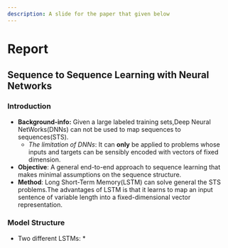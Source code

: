 ```yaml
---
description: A slide for the paper that given below
---
```


# Report

## Sequence to Sequence Learning with Neural Networks

### Introduction

* **Background-info:** Given a large labeled training sets,Deep Neural NetWorks\(DNNs\) can not be used to map sequences to sequences\(STS\).
  * _The limitation of DNNs_: It can **only** be applied to problems whose inputs and targets can be sensibly encoded with vectors of fixed dimension.
* **Objective**: A general end-to-end approach to sequence learning that makes minimal assumptions on the sequence structure.
* **Method**: Long Short-Term Memory\(LSTM\) can solve general the STS problems.The advantages of LSTM is that it learns to map an input sentence of variable length into a fixed-dimensional vector representation.

### Model Structure

* Two different LSTMs:
  * 

